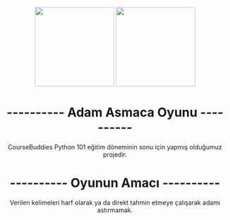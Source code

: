 <p align="center"> 
<code><img height="180" width="180" src="https://user-images.githubusercontent.com/75336900/128333384-e74a9d53-bcca-4e02-96c5-3aa554392ee6.png"></code>
<code><img height="180" width="180" src="![resim](https://rusca.sitesi.ws/wp-content/uploads/2008/12/adam_asmaca.png)"></code>
<h1 align="center">---------- Adam Asmaca Oyunu ----------</h1>
<p align="center">
CourseBuddies Python 101 eğitim döneminin sonu için yapmış olduğumuz projedir.
<h1 align="center">---------- Oyunun Amacı ----------</h1>
<p align="center">
Verilen kelimeleri harf olarak ya da direkt tahmin etmeye çalışarak adamı astırmamak.
  </p>
